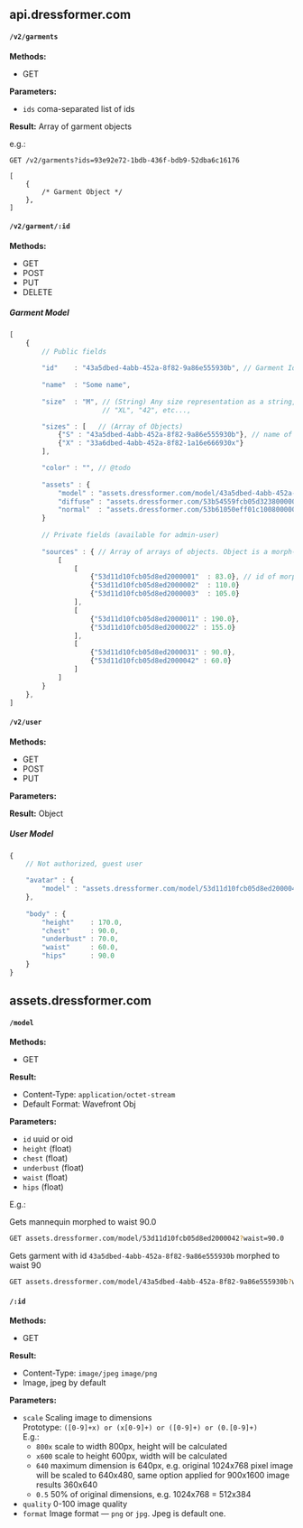 ## api.dressformer.com

#### `/v2/garments`
__Methods:__ 

- GET

__Parameters:__

- `ids` coma-separated list of ids  

__Result:__ Array of garment objects

e.g.:

```
GET /v2/garments?ids=93e92e72-1bdb-436f-bdb9-52dba6c16176

[
	{ 
		/* Garment Object */ 
	},
]

```

#### `/v2/garment/:id`
__Methods:__ 

- GET
- POST
- PUT
- DELETE


#####  Garment Model

```javascript
[
	{
		// Public fields
		
		"id"    : "43a5dbed-4abb-452a-8f82-9a86e555930b", // Garment Id as a uuid
		
		"name"  : "Some name",
		
		"size"  : "M", // (String) Any size representation as a string, e.g. 
		               // "XL", "42", etc..., 

		"sizes" : [   // (Array of Objects)
			{"S" : "43a5dbed-4abb-452a-8f82-9a86e555930b"}, // name of size : garment id
			{"X" : "33a6dbed-4abb-452a-8f82-1a16e666930x"}  
		],

		"color" : "", // @todo
		
		"assets" : {
			"model" : "assets.dressformer.com/model/43a5dbed-4abb-452a-8f82-9a86e555930b" // Garment model, by default in obj format
			"diffuse" : "assets.dressformer.com/53b54559fcb05d3238000002" // Diffuse map
			"normal"  : "assets.dressformer.com/53b61050eff01c1008000001" // Normal map
		}
		
		// Private fields (available for admin-user)
		
		"sources" : { // Array of arrays of objects. Object is a morph-target - weight pair.
			[
				[
					{"53d11d10fcb05d8ed2000001"  : 83.0}, // id of morph-target : weight
					{"53d11d10fcb05d8ed2000002"  : 110.0}
					{"53d11d10fcb05d8ed2000003"  : 105.0}
				],
				[
					{"53d11d10fcb05d8ed2000011" : 190.0}, 
					{"53d11d10fcb05d8ed2000022" : 155.0}
				],
				[
					{"53d11d10fcb05d8ed2000031" : 90.0}, 
					{"53d11d10fcb05d8ed2000042" : 60.0}
				]
			]
		}
	},	
]
```

#### `/v2/user`
__Methods:__ 

- GET
- POST
- PUT

__Parameters:__


__Result:__ Object

##### User Model

```javascript
{
	// Not authorized, guest user

	"avatar" : {
		"model" : "assets.dressformer.com/model/53d11d10fcb05d8ed2000042" // Some base mannequin
	},
	
	"body" : {
		"height"    : 170.0,
		"chest"     : 90.0,
		"underbust" : 70.0,
		"waist"     : 60.0,
		"hips"      : 90.0
	}
}
```

## assets.dressformer.com

#### `/model`
__Methods:__

- GET

__Result:__

- Content-Type: `application/octet-stream` 
- Default Format: Wavefront Obj

__Parameters:__

- `id` uuid or oid
- `height`    (float)
- `chest`     (float)
- `underbust` (float)
- `waist`     (float)
- `hips`      (float)

E.g.:

Gets mannequin morphed to waist 90.0

```sh
GET assets.dressformer.com/model/53d11d10fcb05d8ed2000042?waist=90.0
```

Gets garment with id `43a5dbed-4abb-452a-8f82-9a86e555930b` morphed to waist 90

```sh
GET assets.dressformer.com/model/43a5dbed-4abb-452a-8f82-9a86e555930b?waist=90.0
```

#### `/:id` 
	
__Methods:__

- GET

__Result:__

- Content-Type: `image/jpeg` `image/png`
- Image, jpeg by default

__Parameters:__

- `scale` Scaling image to dimensions  
	Prototype: `([0-9]+x) or (x[0-9]+) or ([0-9]+) or (0.[0-9]+)`  
	E.g.:
  	+ `800x` scale to width 800px, height will be calculated
  	+ `x600` scale to height 600px, width will be calculated
  	+ `640`  maximum dimension is 640px, e.g. original 1024x768 pixel image will be scaled to 640x480,
           same option applied for 900x1600 image results 360x640
  	+ `0.5`  50% of original dimensions, e.g. 1024x768 = 512x384
- `quality` 0-100 image quality
- `format` Image format — `png` or `jpg`. Jpeg is default one.

	


